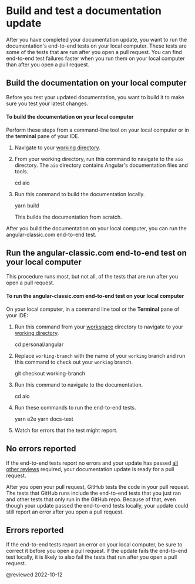 # Build and test a documentation update

<!-- markdownLint-disable MD001 -->
<!-- markdownLint-disable MD033 -->

After you have completed your documentation update, you want to run the documentation's end-to-end tests on your local computer. These tests are some of the tests that are run after you open a pull request. You can find end-to-end test failures faster when you run them on your local computer than after you open a pull request.

## Build the documentation on your local computer

Before you test your updated documentation, you want to build it to make sure you test your latest changes.

#### To build the documentation on your local computer

<!-- vale Angular.Google_WordListSuggestions = NO -->

Perform these steps from a command-line tool on your local computer or in the **terminal** pane of your IDE.

<!-- vale Angular.Google_WordListSuggestions = YES -->

1. Navigate to your [working directory](guide/doc-prepare-to-edit#doc-working-directory).
2. From your working directory, run this command to navigate to the `aio` directory. The `aio` directory contains Angular's documentation files and tools.

    <code-example language="shell">

    cd aio

    </code-example>

3. Run this command to build the documentation locally.

    <code-example language="shell">

    yarn build

    </code-example>

    This builds the documentation from scratch.

After you build the documentation on your local computer, you can run the angular-classic.com end-to-end test.

## Run the angular-classic.com end-to-end test on your local computer

This procedure runs most, but not all, of the tests that are run after you open a pull request.

#### To run the angular-classic.com end-to-end test on your local computer

On your local computer, in a command line tool or the **Terminal** pane of your IDE:

1.  Run this command from your [workspace](guide/doc-prepare-to-edit#create-a-git-workspace-on-your-local-computer) directory to navigate to your [working directory](guide/doc-prepare-to-edit#doc-working-directory).

    <code-example format="shell" language="shell">

    cd personal/angular

    </code-example>

1.  Replace `working-branch` with the name of your `working` branch and run this command to check out your `working` branch.

    <code-example format="shell" language="shell">

    git checkout working-branch

    </code-example>

1.  Run this command to navigate to the documentation.

    <code-example format="shell" language="shell">

    cd aio

    </code-example>

1.  Run these commands to run the end-to-end tests.

    <code-example format="shell" language="shell">

    yarn e2e
    yarn docs-test

    </code-example>

1.  Watch for errors that the test might report.

## No errors reported

If the end-to-end tests report no errors and your update has passed [all other reviews](guide/doc-editing#test-your-documentation) required,
your documentation update is ready for a pull request.

After you open your pull request, GitHub tests the code in your pull request.
The tests that GitHub runs include the end-to-end tests that you just ran and other tests that only run in the GitHub repo.
Because of that, even though your update passed the end-to-end tests locally, your update could still report an error after you open a pull request.

## Errors reported

If the end-to-end tests report an error on your local computer, be sure to correct it before you open a pull request.
If the update fails the end-to-end test locally, it is likely to also fail the tests that run after you open a pull request.

<!-- links -->

<!-- external links -->

<!-- end links -->

@reviewed 2022-10-12
